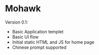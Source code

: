 Mohawk
======

Version 0.1:
* Basic Application templet
* Basic UI flow
* Initial static HTML and JS for home page
* Chinese prompt supported